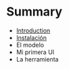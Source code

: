 # Summary

* [Introduction](README.md)
* [Instalación](Instalacion.MD)
* El modelo
* Mi primera UI
* La herramienta

